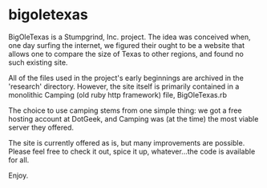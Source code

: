 bigoletexas
===========

BigOleTexas is a Stumpgrind, Inc. project. The idea was conceived when, one day surfing the internet, we figured their
ought to be a website that allows one to compare the size of Texas to other regions, and found no such existing site.

All of the files used in the project's early beginnings are archived in the 'research' directory. However, the site itself
is primarily contained in a monolithic Camping (old ruby http framework) file, BigOleTexas.rb

The choice to use camping stems from one simple thing: we got a free hosting account at DotGeek, and Camping was (at the time) the most viable
server they offered.

The site is currently offered as is, but many improvements are possible. Please feel free to check it out, spice it up, whatever...the code is available for all.

Enjoy.